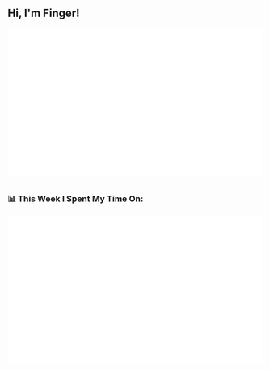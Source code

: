 <h2> Hi, I'm Finger!</h2>

<img align="right" src="https://raw.githubusercontent.com/spianmo/github-stats/master/generated/overview.svg#gh-light-mode-only">

<!-- <img align="right" height="160em" src="https://github-readme-stats-eight-theta.vercel.app/api/top-langs/?username=spianmo&layout=compact&langs_count=8&theme=algolia"/>	 -->
	
```go
package main

type Me struct {
	Name   string
	Job    string
	Code   string
	Skills string
}

func main() {
	me := &Me{
		Name:   "Finger",
		Job:    "Client-side Engineer",
		Code:   "Java, Kotlin, C#, Rust and C++ and Others",
		Skills: "Android, Security, Cross-platform client, NLP, CV, ASR ^o^",
	}
	_ = me
}
```


<h3>📊 This Week I Spent My Time On:</h3>
<img align='right' src="https://raw.githubusercontent.com/spianmo/github-stats/master/generated/languages.svg#gh-light-mode-only">

<!--START_SECTION:waka-->

```txt
Kotlin                 8 hrs 16 mins   ███████▒░░░░░░░░░░░░░░░░░   28.95 %
Java                   6 hrs 26 mins   █████▓░░░░░░░░░░░░░░░░░░░   22.54 %
Vue.js                 6 hrs 9 mins    █████▒░░░░░░░░░░░░░░░░░░░   21.54 %
TypeScript             3 hrs 1 min     ██▓░░░░░░░░░░░░░░░░░░░░░░   10.60 %
XML                    45 mins         ▓░░░░░░░░░░░░░░░░░░░░░░░░   02.65 %
```

<!--END_SECTION:waka-->
